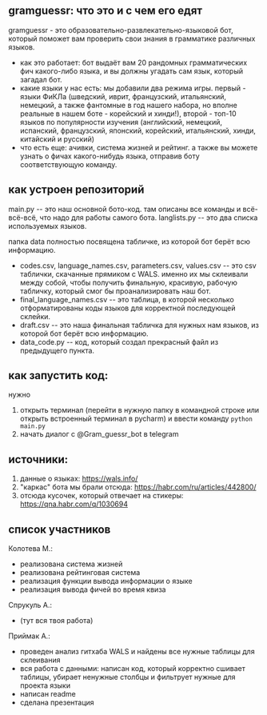 ## gramguessr: что это и с чем его едят 
gramguessr - это образовательно-развлекательно-языковой бот, который поможет вам проверить свои знания в грамматике различных языков. 
- как это работает: бот выдаёт вам 20 рандомных грамматических фич какого-либо языка, и вы должны угадать сам язык, который загадал бот.
- какие языки у нас есть: мы добавили два режима игры.
  первый - языки ФиКЛа (шведский, иврит, французский, итальянский, немецкий, а также фантомные в год нашего набора, но вполне реальные в нашем боте - корейский и хинди!),
  второй - топ-10 языков по популярности изучения (английский, немецкий, испанский, французский, японский, корейский, итальянский, хинди, китайский и русский)
- что есть еще: ачивки, система жизней и рейтинг. а также вы можете узнать о фичах какого-нибудь языка, отправив боту соответствующую команду.

## как устроен репозиторий 
main.py -- это наш основной бото-код. там описаны все команды и всё-всё-всё, что надо для работы самого бота. 
langlists.py -- это два списка используемых языков.

папка data полностью посвящена табличке, из которой бот берёт всю информацию. 
- codes.csv, language_names.csv, parameters.csv, values.csv -- это csv таблички, скачанные прямиком с WALS. именно их мы склеивали между собой, чтобы получить финальную, красивую, рабочую табличку, который смог бы проанализировать наш бот.
- final_language_names.csv -- это таблица, в которой несколько отформатированы коды языков для корректной последующей склейки.
- draft.csv -- это наша финальная табличка для нужных нам языков, из которой бот берёт всю информацию.
- data_code.py -- код, который создал прекрасный файл из предыдущего пункта.

## как запустить код:
нужно
1. открыть терминал (перейти в нужную папку в командной строке или открыть встроенный терминал в pycharm) и ввести команду `python main.py`
2. начать диалог с @Gram_guessr_bot в telegram

## источники:
1. данные о языках: https://wals.info/
2. "каркас" бота мы брали отсюда: https://habr.com/ru/articles/442800/
3. отсюда кусочек, который отвечает на стикеры: https://qna.habr.com/q/1030694

## список участников
Колотева М.:
- реализована система жизней
- реализована рейтинговая система
- реализация функции вывода информации о языке
- реализация вывода фичей во время квиза

Спрукуль А.:
- (тут вся твоя работа)

Приймак А.:
- проведен анализ гитхаба WALS и найдены все нужные таблицы для склеивания
- вся работа с данными: написан код, который корректно сшивает таблицы, убирает ненужные столбцы и фильтрует нужные для проекта языки
- написан readme
- сделана презентация
